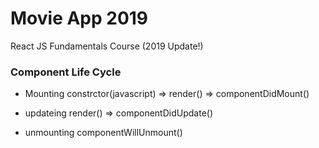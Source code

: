 # Movie App 2019

React JS Fundamentals Course (2019 Update!)

### Component Life Cycle

- Mounting
  constrctor(javascript) => render() => componentDidMount()

- updateing
  render() => componentDidUpdate()

- unmounting
  componentWillUnmount()
